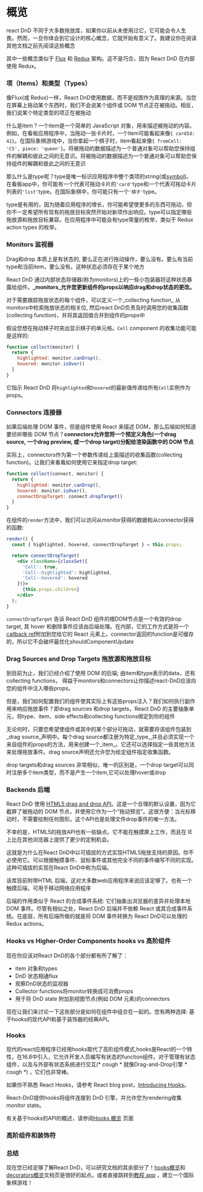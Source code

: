 # 概览
react DnD 不同于大多数拖放库，如果你以前从未使用过它，它可能会令人生畏。然而，一旦你体会到它设计的核心概念，它就开始有意义了。我建议你在阅读其他文档之前先阅读这些概念

其中一些概念类似于 [Flux](http://facebook.github.io/flux/) 和 [Redux](https://github.com/reactjs/react-redux) 架构。这不是巧合，因为 React DnD 在内部使用 Redux。

### 项（Items）和类型（Types）
像Flux(或 Redux)一样，React DnD使用数据，而不是视图作为真理的来源。当您在屏幕上拖动某个东西时，我们不会说某个组件或 DOM 节点正在被拖动。相反，我们说某个特定类型的项正在被拖动

什么是item？一个item是一个简单的 JavaScript 对象，用来描述被拖动的内容。例如，在看板应用程序中，当拖动一张卡片时，一个item可能看起来像`{ cardId: 42}`。在国际象棋游戏中，当你拿起一个棋子时，item看起来像`{ fromCell: 'C5', piece: 'queen'}`。将被拖动的数据描述为一个普通对象可以帮助您保持组件的解耦和彼此之间的无意识。将被拖动的数据描述为一个普通对象可以帮助您保持组件的解耦和彼此之间的无意识

那么什么是type呢？type是唯一标识应用程序中整个类项的string(或[symbol]((https://developer.mozilla.org/en/docs/Web/JavaScript/Reference/Global_Objects/Symbol)))。在看板app中，你可能有一个代表可拖动卡片的`'card'`type和一个代表可拖动卡片列表的`'list'`type。在国际象棋中，你可能只有一个`'棋子'`type。

type是有用的，因为随着应用程序的增长，你可能希望使更多的东西可拖动，但你不一定希望所有现有的拖放目标突然开始对新项作出响应。type可以指定哪些拖放源和拖放目标兼容。在应用程序中可能会有type常量的枚举，类似于 Redux action types 的枚举。

### Monitors 监视器
Drag和drop 本质上是有状态的, 要么正在进行拖动操作，要么没有。要么有当前type和当前item，要么没有。这种状态必须存在于某个地方

React DnD 通过内部状态存储器(称为monitors)上的一些小包装器将这种状态暴露给组件。**_monitors_允许您更新组件的props以响应drag和drop状态的更改。**

对于需要跟踪拖放状态的每个组件，可以定义一个_collecting function_ 从monitors中检索拖放状态的相关位, 然后react DnD负责及时调用您的收集函数(collecting function)，并将其返回值合并到组件的props中

假设您想在拖动棋子时突出显示棋子的单元格。`Cell` component 的收集功能可能是这样的:

```jsx
function collect(monitor) {
  return {
    highlighted: monitor.canDrop(),
    hovered: monitor.isOver()
  }
}
```

它指示 React DnD 将`highlighted`和`hovered`的最新值传递给所有`Cell`实例作为props。

### Connectors 连接器

如果后端处理 DOM 事件，但是组件使用 React 来描述 DOM，那么后端如何知道要侦听哪些 DOM 节点？**connectors允许您将一个预定义角色(一个drag source, 一个drag preview, 或一个drop target)分配给渲染函数中的 DOM 节点**

实际上，connectors作为第一个参数传递给上面描述的收集函数(collecting function)。让我们来看看如何使用它来指定drop target:

```jsx
function collect(connect, monitor) {
  return {
    highlighted: monitor.canDrop(),
    hovered: monitor.isOver(),
    connectDropTarget: connect.dropTarget()
  }
}
```

在组件的`render`方法中，我们可以访问从monitor获得的数据和从connector获得的函数:

```jsx
render() {
  const { highlighted, hovered, connectDropTarget } = this.props;

  return connectDropTarget(
    <div className={classSet({
      'Cell': true,
      'Cell--highlighted': highlighted,
      'Cell--hovered': hovered
    })}>
      {this.props.children}
    </div>
  );
}
```

 `connectDropTarget` 告诉 React DnD 组件的根DOM节点是一个有效的drop target, 其 hover 和删除事件应该由后端处理。在内部，它的工作方式是将一个[callback ref](https://reactjs.org/docs/refs-and-the-dom.html#callback-refs)附加到您给它的 React 元素上。connector返回的function是可缓存的，所以它不会破坏最优化shouldComponentUpdate
 
 ### Drag Sources and Drop Targets 拖放源和拖放目标
 
 到目前为止，我们已经介绍了使用 DOM 的后端; 由item和type表示的data，还有collecting functions， 得益于monitors和connectors让你描述react-DnD应该向您的组件中注入哪些props。
 
 但是，我们如何配置我们的组件使其实际上有这些props注入？我们如何执行副作用来响应拖放事件？即drag sources 和drop targets，React DnD 的主要抽象单元，将type、item、side effects和collecting functions绑定到你的组件
 
无论何时，只要您希望使组件或其中的某个部分可拖动，就需要将该组件包装到_drag source_声明中。每个drag source都注册为特定_type_,并且必须实现一个来自组件的props的方法，用来创建一个_item_。它还可以选择指定一些其他方法来处理拖放事件。drag source声明还允许您为给定组件指定收集函数。

drop targets和drag sources 非常相似，唯一的区别是，一个drop target可以同时注册多个item类型，而不是产生一个item,它可以处理hover或drop

### Backends 后端
 
React DnD 使用 [HTML5 drag and drop API](https://developer.mozilla.org/en-US/docs/Web/Guide/HTML/Drag_and_drop)。这是一个合理的默认设置，因为它截屏了被拖动的 DOM 节点，并使用它作为一个“拖动预览”。这很方便：当光标移动时，不需要绘制任何图形。这个API也是处理文件drop事件的唯一方法。

不幸的是，HTML5的拖放API也有一些缺点。它不能在触摸屏上工作，而且在 IE 上比在其他浏览器上提供了更少的定制机会。

这就是为什么在React DnD中以可插拔的方式实现HTML5拖放支持的原因。你不必使用它。可以根据触摸事件、鼠标事件或其他完全不同的事件编写不同的实现。这种可插拔的实现在React DnD中称为后端。

该库目前附带HTML 后端，这对大多数web应用程序来说应该足够了。也有一个触摸后端，可用于移动网络应用程序

后端的作用类似于 React 的合成事件系统: 它们抽象出浏览器的差异并处理本地 DOM 事件。尽管有相似之处，React DnD 后端并不依赖 React 或其合成事件系统。在底层，所有后端所做的就是将 DOM 事件转换为 React DnD可以处理的Redux actions。

### Hooks vs Higher-Order Components  hooks vs 高阶组件

现在你应该对React DnD的各个部分都有所了解了：

- item 对象和types
- DnD 状态相通flux
- 观察DnD状态的监视器
- Collector functions将monitor转换成可消费props
- 用于将 DnD state 附加到视图节点(例如 DOM 元素)的connectors

现在让我们来讨论一下这些部分是如何在组件中组合在一起的。您有两种选择: 基于hooks的现代API和基于装饰器的经典API。
 
 ### Hooks
 
现代的react应用程序已经用hooks取代了高阶组件模式,hooks是React的一个特性，在16.8中引入，它允许开发人员编写有状态的function组件。对于管理有状态组件，以及与外部有状态系统进行交互(* cough * 就像Drag-and-Drop引擎 * cough *) ，它们也非常棒。
 
如果你不熟悉 React Hooks，请参考 React blog post，[Introducing Hooks](https://reactjs.org/docs/hooks-intro.html)。

React-DnD提供hooks将组件连接到 DnD 引擎，并允许您为rendering收集monitor state。

有关基于hooks的API的概述，请参阅[Hooks 概览](/docs/api/hooks-overview) 页面

### 高阶组件和装饰符

### 总结

现在您已经足够了解React DnD，可以研究文档的其余部分了！[hooks概览](/docs/api/hooks-overview)和[decorators概览](/docs/api/decorators-overview)文档页是很好的起点。或者直接跳转到[教程 app](/docs/tutorial) ，建立一个国际象棋游戏！
